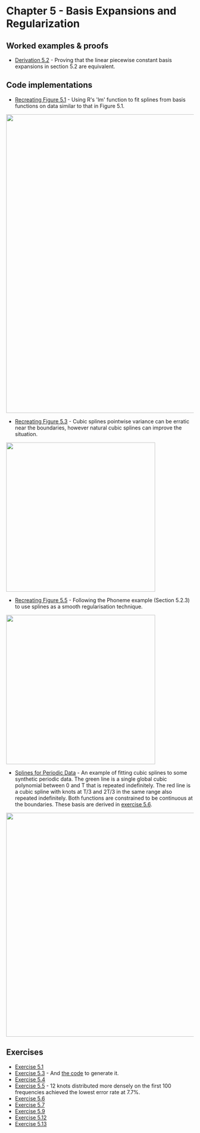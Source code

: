 # Chapter 5 - Basis Expansions and Regularization

## Worked examples & proofs
* [Derivation 5.2](https://github.com/alanjeffares/elements-of-statistical-learning/blob/master/chapter-5/derivations/derivation_5.2.pdf) - Proving that the linear piecewise constant basis expansions in section 5.2 are equivalent. 

## Code implementations
* [Recreating Figure 5.1](https://github.com/alanjeffares/elements-of-statistical-learning/blob/master/chapter-5/code/figure_5.1.R) - Using R's 'lm' function to fit splines from basis functions on data similar to that in Figure 5.1. <br />
<img src="https://github.com/alanjeffares/elements-of-statistical-learning/blob/master/chapter-5/images/figure_5.1.png"  width="800">

* [Recreating Figure 5.3](https://github.com/alanjeffares/elements-of-statistical-learning/blob/master/chapter-5/code/exercise_5.3.R) - Cubic splines pointwise variance can be erratic near the boundaries, however natural cubic splines can improve the situation. <br />
<img src="https://github.com/alanjeffares/elements-of-statistical-learning/blob/master/chapter-5/images/figure_5.3.png"  width="400">

* [Recreating Figure 5.5](https://github.com/alanjeffares/elements-of-statistical-learning/blob/master/chapter-5/code/figure_5.5.R) - Following the Phoneme example (Section 5.2.3) to use splines as a smooth regularisation technique. <br />
<img src="https://github.com/alanjeffares/elements-of-statistical-learning/blob/master/chapter-5/images/figure_5.5.png"  width="400">

* [Splines for Periodic Data](https://github.com/alanjeffares/elements-of-statistical-learning/blob/master/chapter-5/code/periodic_splines.R) - An example of fitting cubic splines to some synthetic periodic data. The green line is a single global cubic polynomial between 0 and T that is repeated indefinitely. The red line is a cubic spline with knots at T/3 and 2T/3 in the same range also repeated indefinitely. Both functions are constrained to be continuous at the boundaries. These basis are derived in [exercise 5.6](https://github.com/alanjeffares/elements-of-statistical-learning/blob/master/chapter-5/exercises/exercise_5.6.pdf).<br />
<img src="https://github.com/alanjeffares/elements-of-statistical-learning/blob/master/chapter-5/images/periodic_splines.png"  width="600">


## Exercises
* [Exercise 5.1](https://github.com/alanjeffares/elements-of-statistical-learning/blob/master/chapter-5/exercises/exercise_5.1.pdf)
* [Exercise 5.3](https://github.com/alanjeffares/elements-of-statistical-learning/blob/master/chapter-5/images/figure_5.3.png) - And [the code](https://github.com/alanjeffares/elements-of-statistical-learning/blob/master/chapter-5/code/exercise_5.3.R) to generate it. 
* [Exercise 5.4](https://github.com/alanjeffares/elements-of-statistical-learning/blob/master/chapter-5/exercises/exercise_5.4.pdf)
* [Exercise 5.5](https://github.com/alanjeffares/elements-of-statistical-learning/blob/master/chapter-5/code/exercise_5.5.R) - 12 knots distributed more densely on the first 100 frequencies achieved the lowest error rate at 7.7\%.
* [Exercise 5.6](https://github.com/alanjeffares/elements-of-statistical-learning/blob/master/chapter-5/exercises/exercise_5.6.pdf)
* [Exercise 5.7](https://github.com/alanjeffares/elements-of-statistical-learning/blob/master/chapter-5/exercises/exercise_5.7.pdf)
* [Exercise 5.9](https://github.com/alanjeffares/elements-of-statistical-learning/blob/master/chapter-5/exercises/exercise_5.9.pdf)
* [Exercise 5.12](https://github.com/alanjeffares/elements-of-statistical-learning/blob/master/chapter-5/exercises/exercise_5.12.pdf)
* [Exercise 5.13](https://github.com/alanjeffares/elements-of-statistical-learning/blob/master/chapter-5/exercises/exercise_5.13.pdf)

